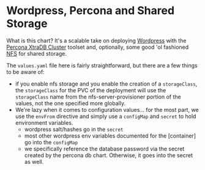 # Wordpress, Percona and Shared Storage

What is this chart? It's a scalable take on deploying [Wordpress](https://hub.docker.com/_/wordpress/) with the [Percona XtraDB Cluster](https://www.percona.com/software/mysql-database/percona-xtradb-cluster) toolset and, optionally, some good 'ol fashioned [NFS](https://github.com/helm/charts/tree/master/stable/nfs-server-provisioner) for shared storage.

The `values.yaml` file here is fairly straightforward, but there are a few things to be aware of:

* if you enable nfs storage and you enable the creation of a `storageClass`, the `storageClass` for the PVC of the deployment will use the `storageClass` name from the nfs-server-provisioner portion of the values, not the one specified more globally.
* We're lazy when it comes to configuration values... for the most part, we use the `envFrom` directive and simply use a `configMap` and `secret` to hold environment variables.
  * wordpress salt/hashes go in the `secret`
  * most other wordpress env variables documented for the [container] go into the `configMap`
  * we specifically reference the database password via the secret created by the percona db chart. Otherwise, it goes into the secret as well.
